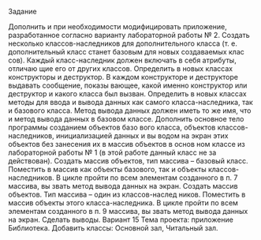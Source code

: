 Задание

Дополнить и при необходимости модифицировать приложение, разработанное согласно варианту лабораторной работы № 2.
Создать несколько классов-наследников для дополнительного класса (т. е. дополнительный класс станет базовым для новых создаваемых клас сов). Каждый класс-наследник должен включать в себя атрибуты, отличаю щие его от других классов.
Определить в новых классах конструкторы и деструктор.
В каждом конструкторе и деструкторе выдавать сообщение, показы вающее, какой именно конструктор или деструктор и какого класса был вызван.
Определить в новых классах методы для ввода и вывода данных как самого класса-наследника, так и базового класса. Метод вывода данных должен иметь то же имя, что и метод вывода данных в базовом классе.
Дополнить основное тело программы созданием объектов базо вого класса, объектов классов-наследников, инициализацией данных и вы водом на экран этих объектов без занесения их в массив объектов в основ ном классе из лабораторной работы № 1 (в этой работе данный класс не за действован).
Создать массив объектов, тип массива – базовый класс. Поместить
в массив как объекты базового, так и объекты классов-наследников.
В цикле пройти по всем элементам созданного в п. 7 массива, вы звать метод вывода данных на экран.
Создать массив объектов. Тип массива – один из классов-наслед ников. Поместить в массив объекты этого класса-наследника.
В цикле пройти по всем элементам созданного в п. 9 массива, вы звать метод вывода данных на экран.
Сделать выводы.
Вариант 15
Тема проекта: приложение Библиотека. Добавить классы: Основной зал, Читальный зал.